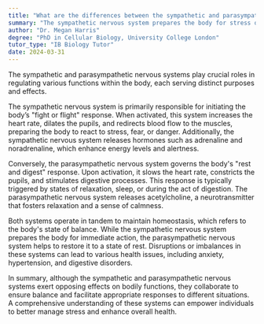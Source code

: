 ```yaml
---
title: "What are the differences between the sympathetic and parasympathetic nervous systems?"
summary: "The sympathetic nervous system prepares the body for stress or emergencies, while the parasympathetic system promotes relaxation and recovery, balancing overall bodily functions."
author: "Dr. Megan Harris"
degree: "PhD in Cellular Biology, University College London"
tutor_type: "IB Biology Tutor"
date: 2024-03-31
---
```


The sympathetic and parasympathetic nervous systems play crucial roles in regulating various functions within the body, each serving distinct purposes and effects.

The sympathetic nervous system is primarily responsible for initiating the body’s "fight or flight" response. When activated, this system increases the heart rate, dilates the pupils, and redirects blood flow to the muscles, preparing the body to react to stress, fear, or danger. Additionally, the sympathetic nervous system releases hormones such as adrenaline and noradrenaline, which enhance energy levels and alertness.

Conversely, the parasympathetic nervous system governs the body's "rest and digest" response. Upon activation, it slows the heart rate, constricts the pupils, and stimulates digestive processes. This response is typically triggered by states of relaxation, sleep, or during the act of digestion. The parasympathetic nervous system releases acetylcholine, a neurotransmitter that fosters relaxation and a sense of calmness.

Both systems operate in tandem to maintain homeostasis, which refers to the body's state of balance. While the sympathetic nervous system prepares the body for immediate action, the parasympathetic nervous system helps to restore it to a state of rest. Disruptions or imbalances in these systems can lead to various health issues, including anxiety, hypertension, and digestive disorders.

In summary, although the sympathetic and parasympathetic nervous systems exert opposing effects on bodily functions, they collaborate to ensure balance and facilitate appropriate responses to different situations. A comprehensive understanding of these systems can empower individuals to better manage stress and enhance overall health.
    